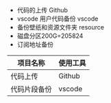 - 代码的上传 <Badge type='info'>Github</Badge>
- vscode 用户代码备份 <Badge type='info'>vscode</Badge>
- 备份壁纸和资源文件夹 <Badge type='info'>resource</Badge>
- 磁盘分区200G=205824 
- 订阅地址备份

|项目名称|使用工具|
|---|---|
|代码上传|Github|
|代码片段备份|vscode|

